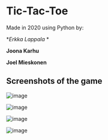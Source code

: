 # Tic-Tac-Toe

Made in 2020 using Python by:

**Erkka Lappala* *

**Joona Karhu**

**Joel Mieskonen**

## Screenshots of the game

![image](https://user-images.githubusercontent.com/56801084/212374380-88b37479-1c64-4683-8c38-36dd057ea688.png)

![image](https://user-images.githubusercontent.com/56801084/212374402-7f75417b-561a-435a-9812-d589c2a85c20.png)

![image](https://user-images.githubusercontent.com/56801084/212374426-13dc27ca-ecef-403b-bf9e-a27746da9254.png)

![image](https://user-images.githubusercontent.com/56801084/212374517-636222f5-a056-4195-91c2-1340b530013d.png)
